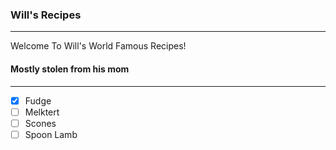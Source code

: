 ### Will's Recipes
---
Welcome To Will's World Famous Recipes!
#### Mostly stolen from his mom
---
- [x] Fudge
- [ ] Melktert
- [ ] Scones
- [ ] Spoon Lamb